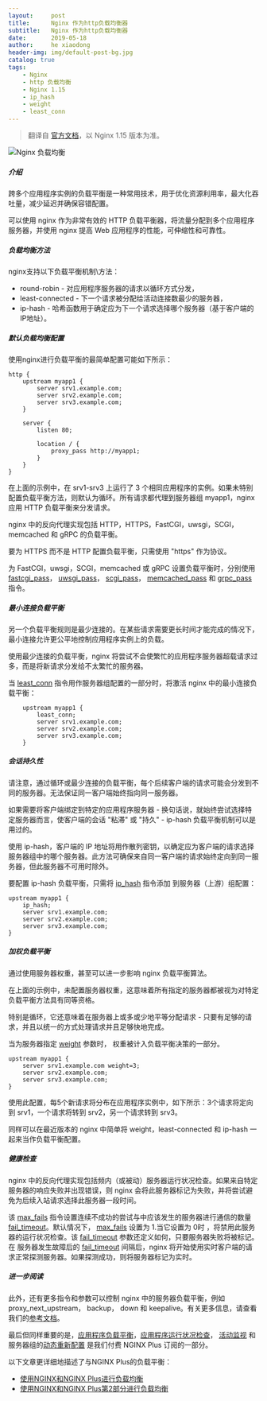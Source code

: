 ```yaml
---
layout:     post
title:      Nginx 作为http负载均衡器
subtitle:   Nginx 作为http负载均衡器
date:       2019-05-18
author:     he xiaodong
header-img: img/default-post-bg.jpg
catalog: true
tags:
    - Nginx
    - http 负载均衡
    - Nginx 1.15
    - ip_hash
    - weight
    - least_conn
---
```


> 翻译自 [官方文档](https://nginx.org/en/docs/http/load_balancing.html)，以 Nginx 1.15 版本为准。

![Nginx 负载均衡](https://alpha2016.github.io/img/2019-05-18-nginx-load-balancer.png)

##### 介绍

跨多个应用程序实例的负载平衡是一种常用技术，用于优化资源利用率，最大化吞吐量，减少延迟并确保容错配置。

可以使用 nginx 作为非常有效的 HTTP 负载平衡器，将流量分配到多个应用程序服务器，并使用 nginx 提高 Web 应用程序的性能，可伸缩性和可靠性。

##### 负载均衡方法

nginx支持以下负载平衡机制\方法：

- round-robin - 对应用程序服务器的请求以循环方式分发，
- least-connected - 下一个请求被分配给活动连接数最少的服务器，
- ip-hash - 哈希函数用于确定应为下一个请求选择哪个服务器（基于客户端的IP地址）。

##### 默认负载均衡配置

使用nginx进行负载平衡的最简单配置可能如下所示：

```nginx
http {
    upstream myapp1 {
        server srv1.example.com;
        server srv2.example.com;
        server srv3.example.com;
    }

    server {
        listen 80;

        location / {
            proxy_pass http://myapp1;
        }
    }
}
```

在上面的示例中，在 srv1-srv3 上运行了 3 个相同应用程序的实例。如果未特别配置负载平衡方法，则默认为循环。所有请求都代理到服务器组 myapp1，nginx 应用 HTTP 负载平衡来分发请求。

nginx 中的反向代理实现包括 HTTP，HTTPS，FastCGI，uwsgi，SCGI，memcached 和 gRPC 的负载平衡。

要为 HTTPS 而不是 HTTP 配置负载平衡，只需使用 "https" 作为协议。

为 FastCGI，uwsgi，SCGI，memcached 或 gRPC 设置负载平衡时，分别使用 [fastcgi_pass](https://nginx.org/en/docs/http/ngx_http_fastcgi_module.html#fastcgi_pass)， [uwsgi_pass](https://nginx.org/en/docs/http/ngx_http_uwsgi_module.html#uwsgi_pass)， [scgi_pass](https://nginx.org/en/docs/http/ngx_http_scgi_module.html#scgi_pass)， [memcached_pass](https://nginx.org/en/docs/http/ngx_http_memcached_module.html#memcached_pass) 和 [grpc_pass](https://nginx.org/en/docs/http/ngx_http_grpc_module.html#grpc_pass) 指令。

##### 最小连接负载平衡

另一个负载平衡规则是最少连接的。在某些请求需要更长时间才能完成的情况下，最小连接允许更公平地控制应用程序实例上的负载。

使用最少连接的负载平衡，nginx 将尝试不会使繁忙的应用程序服务器超载请求过多，而是将新请求分发给不太繁忙的服务器。

当 [least_conn](https://nginx.org/en/docs/http/ngx_http_upstream_module.html#least_conn) 指令用作服务器组配置的一部分时，将激活 nginx 中的最小连接负载平衡：
```nginx
    upstream myapp1 {
        least_conn;
        server srv1.example.com;
        server srv2.example.com;
        server srv3.example.com;
    }
```

##### 会话持久性

请注意，通过循环或最少连接的负载平衡，每个后续客户端的请求可能会分发到不同的服务器。无法保证同一客户端始终指向同一服务器。

如果需要将客户端绑定到特定的应用程序服务器 - 换句话说，就始终尝试选择特定服务器而言，使客户端的会话 "粘滞" 或 "持久" - ip-hash 负载平衡机制可以是用过的。

使用 ip-hash，客户端的 IP 地址将用作散列密钥，以确定应为客户端的请求选择服务器组中的哪个服务器。此方法可确保来自同一客户端的请求始终定向到同一服务器，但此服务器不可用时除外。

要配置 ip-hash 负载平衡，只需将 [ip_hash](https://nginx.org/en/docs/http/ngx_http_upstream_module.html#ip_hash) 指令添加 到服务器（上游）组配置：
```nginx
upstream myapp1 {
    ip_hash;
    server srv1.example.com;
    server srv2.example.com;
    server srv3.example.com;
}
```


##### 加权负载平衡

通过使用服务器权重，甚至可以进一步影响 nginx 负载平衡算法。

在上面的示例中，未配置服务器权重，这意味着所有指定的服务器都被视为对特定负载平衡方法具有同等资格。

特别是循环，它还意味着在服务器上或多或少地平等分配请求 - 只要有足够的请求，并且以统一的方式处理请求并且足够快地完成。

当为服务器指定 [weight](https://nginx.org/en/docs/http/ngx_http_upstream_module.html#server) 参数时， 权重被计入负载平衡决策的一部分。
```nginx
upstream myapp1 {
    server srv1.example.com weight=3;
    server srv2.example.com;
    server srv3.example.com;
}
```

使用此配置，每5个新请求将分布在应用程序实例中，如下所示：3个请求将定向到 srv1，一个请求将转到 srv2，另一个请求转到 srv3。

同样可以在最近版本的 nginx 中简单将 weight，least-connected 和 ip-hash 一起来当作负载平衡配置。

##### 健康检查

nginx 中的反向代理实现包括频内（或被动）服务器运行状况检查。如果来自特定服务器的响应失败并出现错误，则 nginx 会将此服务器标记为失败，并将尝试避免为后续入站请求选择此服务器一段时间。

该 [max_fails](https://nginx.org/en/docs/http/ngx_http_upstream_module.html#server) 指令设置连续不成功的尝试与中应该发生的服务器进行通信的数量 [fail_timeout](https://nginx.org/en/docs/http/ngx_http_upstream_module.html#server)。默认情况下， [max_fails](https://nginx.org/en/docs/http/ngx_http_upstream_module.html#server) 设置为 1.当它设置为 0时 ，将禁用此服务器的运行状况检查。该 [fail_timeout](https://nginx.org/en/docs/http/ngx_http_upstream_module.html#server) 参数还定义如何，只要服务器失败将被标记。在 服务器发生故障后的 [fail_timeout](https://nginx.org/en/docs/http/ngx_http_upstream_module.html#server) 间隔后，nginx 将开始使用实时客户端的请求正常探测服务器。如果探测成功，则将服务器标记为实时。

##### 进一步阅读

此外，还有更多指令和参数可以控制 nginx 中的服务器负载平衡，例如 proxy_next_upstream， backup， down 和 keepalive。有关更多信息，请查看我们的[参考文档](https://nginx.org/en/docs/)。

最后但同样重要的是，[应用程序负载平衡](https://www.nginx.com/products/application-load-balancing/)，[应用程序运行状况检查](https://www.nginx.com/products/application-health-checks/)， [活动监视](https://www.nginx.com/products/live-activity-monitoring/) 和 服务器组的[动态重新配置](https://www.nginx.com/products/on-the-fly-reconfiguration/) 是我们付费 NGINX Plus 订阅的一部分。

以下文章更详细地描述了与NGINX Plus的负载平衡：
- [使用NGINX和NGINX Plus进行负载均衡](https://www.nginx.com/blog/load-balancing-with-nginx-plus/)
- [使用NGINX和NGINX Plus第2部分进行负载均衡](https://www.nginx.com/blog/load-balancing-with-nginx-plus-part2/)
